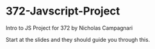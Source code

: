 # 372-Javscript-Project
Intro to JS Project for 372 by Nicholas Campagnari

Start at the slides and they should guide you through this.
